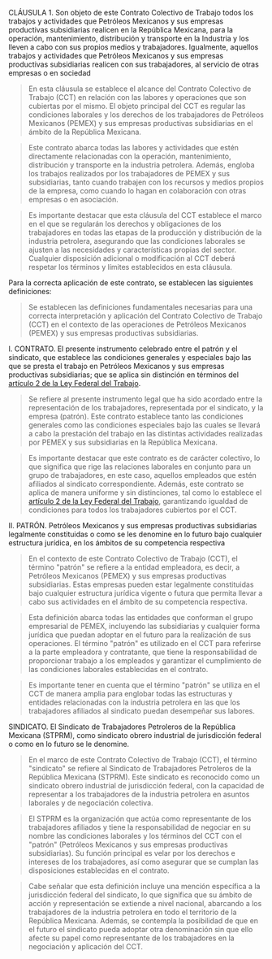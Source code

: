 CLÁUSULA 1. Son objeto de este Contrato Colectivo de Trabajo todos los trabajos y
actividades que Petróleos Mexicanos y sus empresas productivas subsidiarias realicen en la
República Mexicana, para la operación, mantenimiento, distribución y transporte en la Industria
y los lleven a cabo con sus propios medios y trabajadores. Igualmente, aquellos trabajos y
actividades que Petróleos Mexicanos y sus empresas productivas subsidiarias realicen con sus
trabajadores, al servicio de otras empresas o en sociedad

> En esta cláusula se establece el alcance del Contrato Colectivo de Trabajo (CCT) en relación con las labores y operaciones que son cubiertas por el mismo. El objeto principal del CCT es regular las condiciones laborales y los derechos de los trabajadores de Petróleos Mexicanos (PEMEX) y sus empresas productivas subsidiarias en el ámbito de la República Mexicana.

> Este contrato abarca todas las labores y actividades que estén directamente relacionadas con la operación, mantenimiento, distribución y transporte en la industria petrolera. Además, engloba los trabajos realizados por los trabajadores de PEMEX y sus subsidiarias, tanto cuando trabajen con los recursos y medios propios de la empresa, como cuando lo hagan en colaboración con otras empresas o en asociación.

> Es importante destacar que esta cláusula del CCT establece el marco en el que se regularán los derechos y obligaciones de los trabajadores en todas las etapas de la producción y distribución de la industria petrolera, asegurando que las condiciones laborales se ajusten a las necesidades y características propias del sector. Cualquier disposición adicional o modificación al CCT deberá respetar los términos y límites establecidos en esta cláusula.

Para la correcta aplicación de este contrato, se establecen las siguientes definiciones:
> Se establecen las definiciones fundamentales necesarias para una correcta interpretación y aplicación del Contrato Colectivo de Trabajo (CCT) en el contexto de las operaciones de Petróleos Mexicanos (PEMEX) y sus empresas productivas subsidiarias.

I. CONTRATO. El presente instrumento celebrado entre el patrón y el sindicato, que
establece las condiciones generales y especiales bajo las que se presta el trabajo en Petróleos
Mexicanos y sus empresas productivas subsidiarias; que se aplica sin distinción en términos del
[artículo 2 de la Ley Federal del Trabajo](../CORRELACIÓN/Articulo2LFT.md). 

> Se refiere al presente instrumento legal que ha sido acordado entre la representación de los trabajadores, representada por el sindicato, y la empresa (patrón). Este contrato establece tanto las condiciones generales como las condiciones especiales bajo las cuales se llevará a cabo la prestación del trabajo en las distintas actividades realizadas por PEMEX y sus subsidiarias en la República Mexicana.

> Es importante destacar que este contrato es de carácter colectivo, lo que significa que rige las relaciones laborales en conjunto para un grupo de trabajadores, en este caso, aquellos empleados que estén afiliados al sindicato correspondiente. Además, este contrato se aplica de manera uniforme y sin distinciones, tal como lo establece el [artículo 2 de la Ley Federal del Trabajo](../CORRELACIÓN/Articulo2LFT.md), garantizando igualdad de condiciones para todos los trabajadores cubiertos por el CCT.

II. PATRÓN. Petróleos Mexicanos y sus empresas productivas subsidiarias legalmente
constituidas o como se les denomine en lo futuro bajo cualquier estructura jurídica, en los ámbitos
de su competencia respectiva

> En el contexto de este Contrato Colectivo de Trabajo (CCT), el término "patrón" se refiere a la entidad empleadora, es decir, a Petróleos Mexicanos (PEMEX) y sus empresas productivas subsidiarias. Estas empresas pueden estar legalmente constituidas bajo cualquier estructura jurídica vigente o futura que permita llevar a cabo sus actividades en el ámbito de su competencia respectiva.

> Esta definición abarca todas las entidades que conforman el grupo empresarial de PEMEX, incluyendo las subsidiarias y cualquier forma jurídica que puedan adoptar en el futuro para la realización de sus operaciones. El término "patrón" es utilizado en el CCT para referirse a la parte empleadora y contratante, que tiene la responsabilidad de proporcionar trabajo a los empleados y garantizar el cumplimiento de las condiciones laborales establecidas en el contrato.

> Es importante tener en cuenta que el término "patrón" se utiliza en el CCT de manera amplia para englobar todas las estructuras y entidades relacionadas con la industria petrolera en las que los trabajadores afiliados al sindicato puedan desempeñar sus labores.

SINDICATO. El Sindicato de Trabajadores Petroleros de la República Mexicana
(STPRM), como sindicato obrero industrial de jurisdicción federal o como en lo futuro se le
denomine. 

> En el marco de este Contrato Colectivo de Trabajo (CCT), el término "sindicato" se refiere al Sindicato de Trabajadores Petroleros de la República Mexicana (STPRM). Este sindicato es reconocido como un sindicato obrero industrial de jurisdicción federal, con la capacidad de representar a los trabajadores de la industria petrolera en asuntos laborales y de negociación colectiva.

> El STPRM es la organización que actúa como representante de los trabajadores afiliados y tiene la responsabilidad de negociar en su nombre las condiciones laborales y los términos del CCT con el "patrón" (Petróleos Mexicanos y sus empresas productivas subsidiarias). Su función principal es velar por los derechos e intereses de los trabajadores, así como asegurar que se cumplan las disposiciones establecidas en el contrato.

> Cabe señalar que esta definición incluye una mención específica a la jurisdicción federal del sindicato, lo que significa que su ámbito de acción y representación se extiende a nivel nacional, abarcando a los trabajadores de la industria petrolera en todo el territorio de la República Mexicana. Además, se contempla la posibilidad de que en el futuro el sindicato pueda adoptar otra denominación sin que ello afecte su papel como representante de los trabajadores en la negociación y aplicación del CCT.
